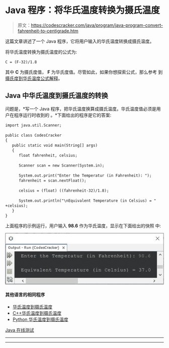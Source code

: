 # Java 程序：将华氏温度转换为摄氏温度

> 原文：<https://codescracker.com/java/program/java-program-convert-fahrenheit-to-centigrade.htm>

这篇文章讲述了一个 Java 程序，它将用户输入的华氏温度转换成摄氏温度。

将华氏温度转换为摄氏温度的公式为:

```
C = (F-32)/1.8
```

其中 **C** 为摄氏度值， **F** 为华氏度值。尽管如此，如果你想探索公式，那么参考 到[摄氏度到华氏温度公式解释](/nonprog/celsius-to-fahrenheit-formula.htm)。

## Java 中华氏温度到摄氏温度的转换

问题是，*写一个 Java 程序，把华氏温度换算成摄氏温度。华氏温度值必须是用户在程序运行时收到的 。*下面给出的程序是它的答案:

```
import java.util.Scanner;

public class CodesCracker
{
   public static void main(String[] args)
   { 
      float fahrenheit, celsius;

      Scanner scan = new Scanner(System.in);

      System.out.print("Enter the Temperatur (in Fahrenheit): ");
      fahrenheit = scan.nextFloat();

      celsius = (float) ((fahrenheit-32)/1.8);

      System.out.println("\nEquivalent Temperature (in Celsius) = " +celsius);
   }
}
```

上面程序的示例运行，用户输入 **98.6** 作为华氏温度，显示在下面给出的快照 中:

![java convert fahrenheit to celsius](img/8503d37d85de4f7ed8ed158ee0727900.png)

#### 其他语言的相同程序

*   [华氏温度到摄氏温度](/c/program/c-program-convert-fahrenheit-to-centigrade.htm)
*   [C++华氏温度到摄氏温度](/cpp/program/cpp-program-convert-fahrenheit-to-centigrade.htm)
*   [Python 华氏温度到摄氏温度](/python/program/python-program-convert-fahrenheit-to-celsius.htm)

[Java 在线测试](/exam/showtest.php?subid=1)

* * *

* * *